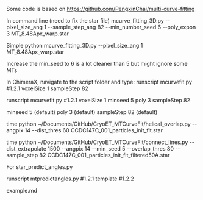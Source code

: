 Some code is based on 
https://github.com/PengxinChai/multi-curve-fitting

In command line (need to fix the star file)
mcurve_fitting_3D.py --pixel_size_ang 1 --sample_step_ang 82 --min_number_seed 6 --poly_expon 3 MT_8.48Apx_warp.star

Simple
python mcurve_fitting_3D.py --pixel_size_ang 1 MT_8.48Apx_warp.star

Increase the min_seed to 6 is a lot cleaner than 5 but might ignore some MTs

In ChimeraX, navigate to the script folder and type:
runscript mcurvefit.py #1.2.1 voxelSize 1 sampleStep 82

runscript mcurvefit.py #1.2.1 voxelSize 1 minseed 5 poly 3 sampleStep 82

minseed 5 (default)
poly 3 (default)
sampleStep 82 (default)

time python ~/Documents/GitHub/CryoET_MTCurveFit/helical_overlap.py --angpix 14 --dist_thres 60 CCDC147C_001_particles_init_fit.star 

time python ~/Documents/GitHub/CryoET_MTCurveFit/connect_lines.py --dist_extrapolate 1500 --angpix 14 --min_seed 5 --overlap_thres 80 --sample_step 82 CCDC147C_001_particles_init_fit_filtered50A.star

For star_predict_angles.py

runscript mtpredictangles.py #1.2.1 template #1.2.2

example.md
